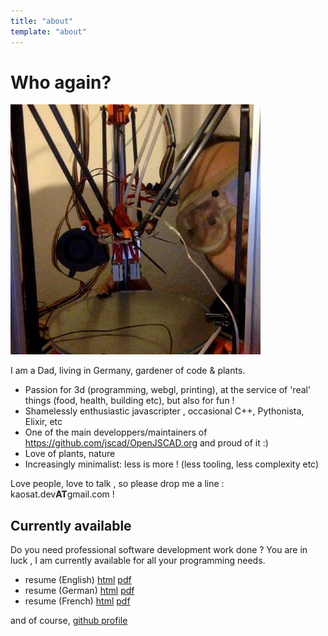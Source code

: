 ```yaml
---
title: "about"
template: "about"
---
```


# Who again? 

![peek-a-printer](/assets/img/mememe.jpg "peek-a-printer")

I am a Dad, living in Germany, gardener of code & plants.

- Passion for 3d (programming, webgl, printing), at the service of 'real' things (food, health, building etc), but also for fun !
- Shamelessly enthusiastic javascripter , occasional C++, Pythonista, Elixir, etc
- One of the main developpers/maintainers of https://github.com/jscad/OpenJSCAD.org and proud of it :)
- Love of plants, nature
- Increasingly minimalist: less is more ! (less tooling, less complexity etc)

Love people, love to talk , so please drop me a line : kaosat.dev**AT**gmail.com !

## Currently available

Do you need professional software development work done ?
You are in luck , I am currently available for all your programming needs.

- resume (English) [html](/pages/resume-en.html) [pdf](/data/resume/resume-mark-moissette-en.pdf)
- resume (German) [html](/pages/resume-de.html) [pdf](/data/resume/resume-de.pdf)
- resume (French) [html](/pages/resume-fr.html) [pdf](/data/resume/resume-fr.pdf)

and of course, [github profile](https://github.com/kaosat-dev)
